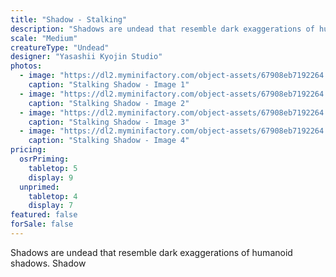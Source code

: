 ```yaml
---
title: "Shadow - Stalking"
description: "Shadows are undead that resemble dark exaggerations of humanoid shadows. Shadow"
scale: "Medium"
creatureType: "Undead"
designer: "Yasashii Kyojin Studio"
photos:
  - image: "https://dl2.myminifactory.com/object-assets/67908eb7192264.93782302/images/720X720-Shadow_02_PS.jpg"
    caption: "Stalking Shadow - Image 1"
  - image: "https://dl2.myminifactory.com/object-assets/67908eb7192264.93782302/images/720X720-Shadow_02_C.jpg"
    caption: "Stalking Shadow - Image 2"
  - image: "https://dl2.myminifactory.com/object-assets/67908eb7192264.93782302/images/720X720-Shadow_02_SCALE.jpg"
    caption: "Stalking Shadow - Image 3"
  - image: "https://dl2.myminifactory.com/object-assets/67908eb7192264.93782302/images/720X720-Shadow_02_B.jpg"
    caption: "Stalking Shadow - Image 4"
pricing:
  osrPriming:
    tabletop: 5
    display: 9
  unprimed:
    tabletop: 4
    display: 7
featured: false
forSale: false
---
```


Shadows are undead that resemble dark exaggerations of humanoid shadows. Shadow